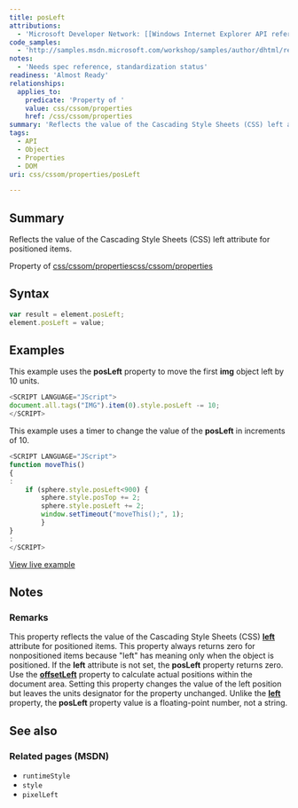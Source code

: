 ```yaml
---
title: posLeft
attributions:
  - 'Microsoft Developer Network: [[Windows Internet Explorer API reference](http://msdn.microsoft.com/en-us/library/ie/hh828809%28v=vs.85%29.aspx) Article]'
code_samples:
  - 'http://samples.msdn.microsoft.com/workshop/samples/author/dhtml/refs/pixelWidth.htm'
notes:
  - 'Needs spec reference, standardization status'
readiness: 'Almost Ready'
relationships:
  applies_to:
    predicate: 'Property of '
    value: css/cssom/properties
    href: /css/cssom/properties
summary: 'Reflects the value of the Cascading Style Sheets (CSS) left attribute for positioned items.'
tags:
  - API
  - Object
  - Properties
  - DOM
uri: css/cssom/properties/posLeft

---
```

## <span>Summary</span>

Reflects the value of the Cascading Style Sheets (CSS) left attribute for positioned items.

Property of [css/cssom/properties](/css/cssom/properties)[css/cssom/properties](/css/cssom/properties)

## <span>Syntax</span>

``` js
var result = element.posLeft;
element.posLeft = value;
```

## <span>Examples</span>

This example uses the **posLeft** property to move the first **img** object left by 10 units.

``` js
<SCRIPT LANGUAGE="JScript">
document.all.tags("IMG").item(0).style.posLeft -= 10;
</SCRIPT>
```

This example uses a timer to change the value of the **posLeft** in increments of 10.

``` js
<SCRIPT LANGUAGE="JScript">
function moveThis()
{
:
    if (sphere.style.posLeft<900) {
        sphere.style.posTop += 2;
        sphere.style.posLeft += 2;
        window.setTimeout("moveThis();", 1);
        }
}
:
</SCRIPT>
```

[View live example](http://samples.msdn.microsoft.com/workshop/samples/author/dhtml/refs/pixelWidth.htm)

## <span>Notes</span>

### <span>Remarks</span>

This property reflects the value of the Cascading Style Sheets (CSS) [**left**](/css/properties/left) attribute for positioned items. This property always returns zero for nonpositioned items because "left" has meaning only when the object is positioned. If the **left** attribute is not set, the **posLeft** property returns zero. Use the [**offsetLeft**](/dom/HTMLElement/offsetLeft) property to calculate actual positions within the document area. Setting this property changes the value of the left position but leaves the units designator for the property unchanged. Unlike the [**left**](/css/properties/left) property, the **posLeft** property value is a floating-point number, not a string.

## <span>See also</span>

### <span>Related pages (MSDN)</span>

-   `runtimeStyle`
-   `style`
-   `pixelLeft`

